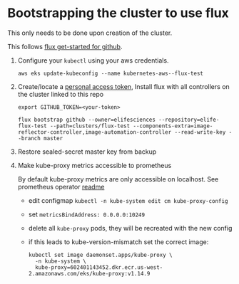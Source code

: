 
Bootstrapping the cluster to use flux
=====================================

This only needs to be done upon creation of the cluster.

This follows [flux
get-started for github](https://fluxcd.io/docs/installation/#github-and-github-enterprise).

1.  Configure your `kubectl` using your aws credentials.

        aws eks update-kubeconfig --name kubernetes-aws--flux-test

2.  Create/locate a [personal access token](https://github.com/settings/tokens), Install flux with all controllers on the cluster linked to this repo

        export GITHUB_TOKEN=<your-token>

        flux bootstrap github --owner=elifesciences --repository=elife-flux-test --path=clusters/flux-test --components-extra=image-reflector-controller,image-automation-controller --read-write-key --branch master

3. Restore sealed-secret master key from backup

4. Make kube-proxy metrics accessible to prometheus

    By default kube-proxy metrics are only accessible on localhost. See
    prometheus operator
    [readme](https://github.com/helm/charts/tree/master/stable/prometheus-operator#kubeproxy)

    -   edit configmap
        `kubectl -n kube-system edit cm kube-proxy-config`

    -   set `metricsBindAddress: 0.0.0.0:10249`

    -   delete all `kube-proxy` pods, they will be recreated with the
        new config

    -   if this leads to kube-version-mismatch set the correct image:

            kubectl set image daemonset.apps/kube-proxy \
              -n kube-system \
              kube-proxy=602401143452.dkr.ecr.us-west-2.amazonaws.com/eks/kube-proxy:v1.14.9
